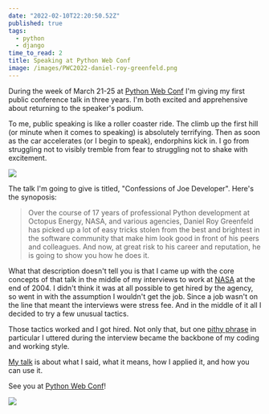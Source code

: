 ```yaml
---
date: "2022-02-10T22:20:50.52Z"
published: true
tags:
  - python
  - django
time_to_read: 2
title: Speaking at Python Web Conf
image: /images/PWC2022-daniel-roy-greenfeld.png
---
```


During the week of March 21-25 at [Python Web Conf](https://2022.pythonwebconf.com) I'm giving my first public conference talk in three years. I'm both excited and apprehensive about returning to the speaker's podium.

To me, public speaking is like a roller coaster ride. The climb up the first hill (or minute when it comes to speaking) is absolutely terrifying. Then as soon as the car accelerates (or I begin to speak), endorphins kick in. I go from struggling not to visibly tremble from fear to struggling not to shake with excitement.

[![](/images/PWC2022-daniel-roy-greenfeld.png)](https://2022.pythonwebconf.com/presentations/confessions-of-joe-developer)

The talk I'm going to give is titled, "Confessions of Joe Developer". Here's the synoposis: 

> Over the course of 17 years of professional Python development at Octopus Energy, NASA, and various agencies, Daniel Roy Greenfeld has picked up a lot of easy tricks stolen from the best and brightest in the software community that make him look good in front of his peers and colleagues. And now, at great risk to his career and reputation, he is going to show you how he does it.

What that description doesn't tell you is that I came up with the core concepts of that talk in the middle of my interviews to work at [NASA](https://www.nasa.gov/) at the end of 2004. I didn't think it was at all possible to get hired by the agency, so went in with the assumption I wouldn't get the job. Since a job wasn't on the line that meant the interviews were stress fee. And in the middle of it all I decided to try a few unusual tactics. 

Those tactics worked and I got hired. Not only that, but one [pithy phrase](https://www.vocabulary.com/dictionary/pithy) in particular I uttered during the interview became the backbone of my coding and working style.

[My talk](https://2022.pythonwebconf.com/presentations/confessions-of-joe-developer) is about what I said, what it means, how I applied it, and how you can use it.

See you at [Python Web Conf](https://2022.pythonwebconf.com)!

[![](/images/2022.pythonwebconf.png)](https://2022.pythonwebconf.com)